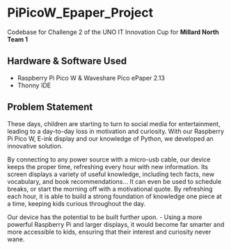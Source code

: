 # PiPicoW_Epaper_Project
Codebase for Challenge 2 of the UNO IT Innovation Cup for **Millard North Team 1**

## Hardware & Software Used
- Raspberry Pi Pico W & Waveshare Pico ePaper 2.13 
- Thonny IDE

## Problem Statement
These days, children are starting to turn to social media for entertainment, leading to a day-to-day loss in motivation and curiosity. With our Raspberry Pi Pico W, E-ink display and our knowledge of Python, we developed an innovative solution.

By connecting to any power source with a micro-usb cable, our device keeps the proper time, refreshing every hour with new information. 
Its screen displays a variety of useful knowledge, including tech facts, new vocabulary, and book recommendations… It can even be used to schedule breaks, or start the morning off with a motivational quote. By refreshing each hour, it is able to build a strong foundation of knowledge one piece at a time, keeping kids curious throughout the day.

Our device has the potential to be built further upon. -  Using a more powerful Raspberry Pi and larger displays, it would become far smarter and more accessible to kids, ensuring that their interest and curiosity never wane.

